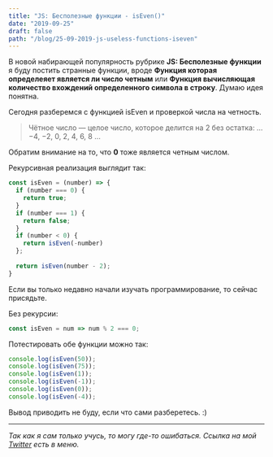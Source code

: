 ```yaml
---
title: "JS: Бесполезные функции - isEven()"
date: "2019-09-25"
draft: false
path: "/blog/25-09-2019-js-useless-functions-iseven"
---
```


В новой набирающей популярность рубрике __JS: Бесполезные функции__ я буду постить странные функции, вроде **Функция которая определеяет является ли число четным** или **Функция вычисляющая количество вхождений определенного символа в строку**. Думаю идея понятна.

Сегодня разберемся с функцией isEven и проверкой числа на четность.

>Чётное число — целое число, которое делится на 2 без остатка: … −4, −2, 0, 2, 4, 6, 8 …

Обратим внимание на то, что __0__ тоже является четным числом.

Рекурсивная реализация выглядит так:

```javascript
const isEven = (number) => {
  if (number === 0) {
    return true;
  }
  if (number === 1) {
    return false;
  }
  if (number < 0) {
    return isEven(-number)
  };
  
  return isEven(number - 2);
}
```

Если вы только недавно начали изучать программирование, то сейчас присядьте.

Без рекурсии:

```javascript
const isEven = num => num % 2 === 0;
```

Потестировать обе функции можно так:

```javascript
console.log(isEven(50));
console.log(isEven(75));
console.log(isEven(1));
console.log(isEven(-1));
console.log(isEven(0));
console.log(isEven(-4));
```

Вывод приводить не буду, если что сами разберетесь. :)

---

_Так как я сам только учусь, то могу где-то ошибаться. Ссылка на мой [Twitter](https://twitter.com/norfjs) есть в меню._

